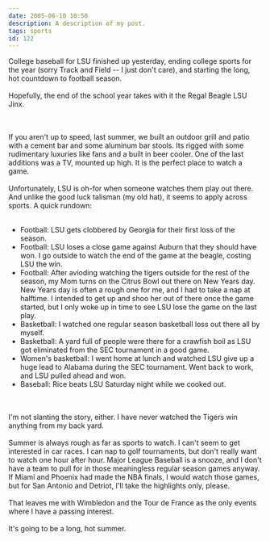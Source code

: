 ```yaml
---
date: 2005-06-10 10:50
description: A description of my post.
tags: sports
id: 122
---
```

College baseball for LSU finished up yesterday, ending college sports for the year (sorry Track and Field -- I just don't care), and starting the long, hot countdown to football season.<br />
<br />
Hopefully, the end of the school year takes with it the Regal Beagle LSU Jinx.<br />

<!--more--><br /><br />If you aren't up to speed, last summer, we built an outdoor grill and patio with a cement bar and some aluminum bar stools.  Its rigged with some rudimentary luxuries like fans and a built in beer cooler.  One of the last additions was a TV, mounted up high.  It is the perfect place to watch a game.<br />
<br />
Unfortunately, LSU is oh-for when someone watches them play out there.  And unlike the good luck talisman (my old hat), it seems to apply across sports.  A quick rundown:<br />
<br />
<ul><li>Football:  LSU gets clobbered by Georgia for their first loss of the season.</li><li>Football:  LSU loses a close game against Auburn that they should have won.  I go outside to watch the end of the game at the beagle, costing LSU the win.</li><li>Football:  After avioding watching the tigers outside for the rest of the season, my Mom turns on the Citrus Bowl out there on New Years day.  New Years day is often a rough one for me, and I had to take a nap at halftime.  I intended to get up and shoo her out of there once the game started, but I only woke up in time to see LSU lose the game on the last play.</li><li>Basketball:  I watched one regular season basketball loss out there all by myself.</li><li>Basketball:  A yard full of people were there for a crawfish boil as LSU got eliminated from the SEC tournament in a good game.</li><li>Women's basketball:  I went home at lunch and watched LSU give up a huge lead to Alabama during the SEC tournament.  Went back to work, and LSU pulled ahead and won.</li><li>Baseball:  Rice beats LSU Saturday night while we cooked out.</li></ul><br />
<br />
I'm not slanting the story, either.  I have never watched the Tigers win anything from my back yard.<br />
<br />
Summer is always rough as far as sports to watch.  I can't seem to get interested in car races.  I can nap to golf tournaments, but don't really want to watch one hour after hour.  Major League Baseball is a snooze, and I don't have a team to pull for in those meaningless regular season games anyway.  If Miami and Phoenix had made the NBA finals, I would watch those games, but for San Antonio and Detriot, I'll take the highlights only, please.<br />
<br />
That leaves me with Wimbledon and the Tour de France as the only events where I have a passing interest.<br />
<br />
It's going to be a long, hot summer.
